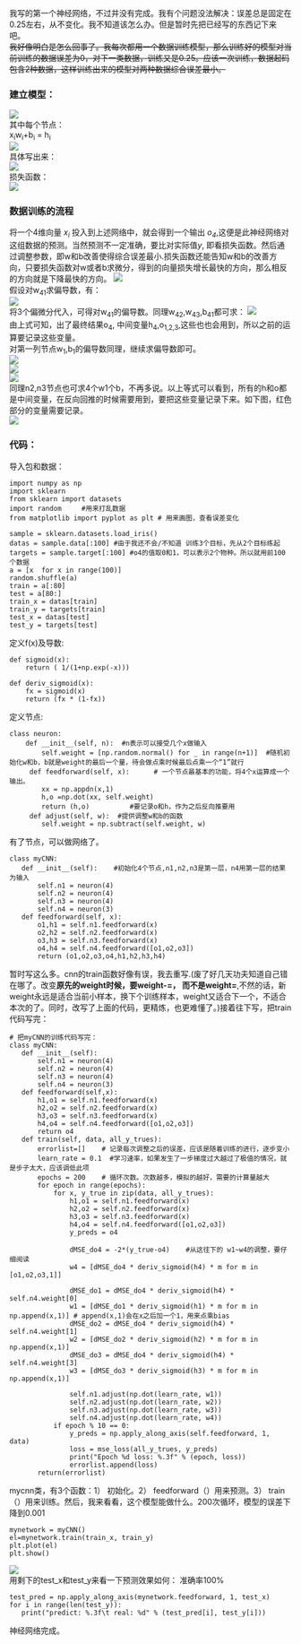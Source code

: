 我写的第一个神经网络，不过并没有完成。我有个问题没法解决：误差总是固定在0.25左右，从不变化。我不知道该怎么办。但是暂时先把已经写的东西记下来吧。<br>
~~我好像明白是怎么回事了。我每次都用一个数据训练模型，那么训练好的模型对当前训练的数据误差为0，对下一类数据，训练又是0.25。应该一次训练，数据起码包含2种数据，这样训练出来的模型对两种数据综合误差最小。~~<br>
### 建立模型： 
<img src = "./pics/autodraw 6_28_2020.png"><br>
其中每个节点： <br>
x<sub>i</sub>w<sub>i</sub>+b<sub>i</sub> = h<sub>i</sub><br>
<img src="./pics/CodeCogsEqn (1).gif"><br>
具体写出来：<br>
<img src="./pics/Screen Shot 2020-06-29 at 12.22.29.png"><br>
损失函数：<br>
<img src="./pics/Screen Shot 2020-06-29 at 0.01.30.png"><br>
### 数据训练的流程
将一个4维向量 *x<sub>i</sub>* 投入到上述网络中，就会得到一个输出 *o<sub>4</sub>*,这便是此神经网络对这组数据的预测。当然预测不一定准确，要比对实际值*y*, 即看损失函数。然后通过调整参数，即w和b改善使得综合误差最小.损失函数还能告知w和b的改善方向，只要损失函数对w或者b求微分，得到的向量损失增长最快的方向，那么相反的方向就是下降最快的方向。
<img src="./pics/Screen Shot 2020-06-28 at 23.41.46.png"><br>
假设对w<sub>41</sub>求偏导数，有：<br>
<img src="./pics/Screen Shot 2020-06-29 at 0.12.47.png"><br>
将3个偏微分代入，可得对w<sub>41</sub>的偏导数。同理w<sub>42</sub>,w<sub>43</sub>,b<sub>41</sub>都可求：
<img src="./pics/Screen Shot 2020-06-29 at 0.27.04.png"><br>
由上式可知，出了最终结果o<sub>4</sub>, 中间变量h<sub>4</sub>,o<sub>1,2,3</sub>,这些也也会用到，所以之前的运算要记录这些变量。<br>
对第一列节点w<sub>1</sub>,b<sub>1</sub>的偏导数同理，继续求偏导数即可。<br>
<img src="./pics/Screen Shot 2020-06-29 at 9.49.45.png"><br>
<img src="./pics/Screen Shot 2020-06-29 at 10.38.48.png"><br>
<img src="./pics/Screen Shot 2020-06-29 at 10.39.26.png"><br>
同理n2,n3节点也可求4个w1个b，不再多说。以上等式可以看到，所有的h和o都是中间变量，在反向回推的时候需要用到，要把这些变量记录下来。如下图，红色部分的变量需要记录。<br>
<img src="./pics/autodraw 6_29_2020.png"><br>
### 代码：
导入包和数据：
```
import numpy as np
import sklearn
from sklearn import datasets
import random     #用来打乱数据
from matplotlib import pyplot as plt # 用来画图，查看误差变化

sample = sklearn.datasets.load_iris()
datas = sample.data[:100] #由于我还不会/不知道 训练3个目标，先从2个目标练起
targets = sample.target[:100] #o4的值取0和1，可以表示2个物种。所以就用前100个数据
a = [x  for x in range(100)]
random.shuffle(a)
train = a[:80]
test = a[80:]
train_x = datas[train]
train_y = targets[train]
test_x = datas[test]
test_y = targets[test]
```
定义f(x)及导数:
```
def sigmoid(x):
    return ( 1/(1+np.exp(-x)))
    
def deriv_sigmoid(x):
    fx = sigmoid(x)
    return (fx * (1-fx))
```
定义节点:
```
class neuron:
    def __init__(self, n):  #n表示可以接受几个x做输入
        self.weight = [np.random.normal() for _ in range(n+1)]  #随机初始化w和b，b就是weight的最后一个量，待会做点乘时候最后点乘一个“1”就行
     def feedforward(self, x):      # 一个节点最基本的功能，将4个x运算成一个输出。
        xx = np.appdn(x,1)
        h,o =np.dot(xx, self.weight)
        return (h,o)          #要记录o和h，作为之后反向推要用
     def adjust(self, w):  #提供调整w和b的函数
        self.weight = np.subtract(self.weight, w) 
 ```
 有了节点，可以做网络了。
 ```
 class myCNN:
    def __init__(self):    #初始化4个节点,n1,n2,n3是第一层，n4用第一层的结果为输入
        self.n1 = neuron(4)
        self.n2 = neuron(4)
        self.n3 = neuron(4)
        self.n4 = neuron(3)
    def feedforward(self, x):
        o1,h1 = self.n1.feedforward(x)  
        o2,h2 = self.n2.feedforward(x)
        o3,h3 = self.n3.feedforward(x)
        o4,h4 = self.n4.feedforward([o1,o2,o3])
        return (o1,o2,o3,o4,h1,h2,h3,h4)
 ```
 暂时写这么多。cnn的train函数好像有误，我去重写.(废了好几天功夫知道自己错在哪了。改变**原先的weight时候，要weight-=， 而不是weight=**,不然的话，新weight永远是适合当前小样本，换下个训练样本，weight又适合下一个，不适合本次的了。同时，改写了上面的代码，更精炼，也更难懂了。)接着往下写，把train代码写完：<br>
 ```
 # 把myCNN的训练代码写完：
 class myCNN:
    def __init__(self):
        self.n1 = neuron(4)
        self.n2 = neuron(4)
        self.n3 = neuron(4)
        self.n4 = neuron(3)
    def feedforward(self,x):
        h1,o1 = self.n1.feedforward(x)
        h2,o2 = self.n2.feedforward(x)
        h3,o3 = self.n3.feedforward(x)
        h4,o4 = self.n4.feedforward([o1,o2,o3])
        return o4
    def train(self, data, all_y_trues):
        errorlist=[]    # 记录每次调整之后的误差，应该是随着训练的进行，逐步变小
        learn_rate = 0.1  #学习速率，如果发生了一步梯度过大越过了极值的情况，就是步子太大，应该调低此项
        epochs = 200    # 循环次数。次数越多，模拟的越好，需要的计算量越大
        for epoch in range(epochs):
            for x, y_true in zip(data, all_y_trues):
                h1,o1 = self.n1.feedforward(x)
                h2,o2 = self.n2.feedforward(x)
                h3,o3 = self.n3.feedforward(x)
                h4,o4 = self.n4.feedforward([o1,o2,o3])
                y_preds = o4
                
                dMSE_do4 = -2*(y_true-o4)    #从这往下的 w1~w4的调整，要仔细阅读
                w4 = [dMSE_do4 * deriv_sigmoid(h4) * m for m in [o1,o2,o3,1]]
                
                dMSE_do1 = dMSE_do4 * deriv_sigmoid(h4) * self.n4.weight[0]
                w1 = [dMSE_do1 * deriv_sigmoid(h1) * m for m in np.append(x,1)] # append(x,1)会在x之后加一个1，用来点乘bias
                dMSE_do2 = dMSE_do4 * deriv_sigmoid(h4) * self.n4.weight[1]
                w2 = [dMSE_do2 * deriv_sigmoid(h2) * m for m in np.append(x,1)]
                dMSE_do3 = dMSE_do4 * deriv_sigmoid(h4) * self.n4.weight[3]
                w3 = [dMSE_do3 * deriv_sigmoid(h3) * m for m in np.append(x,1)]
                
                self.n1.adjust(np.dot(learn_rate, w1))
                self.n2.adjust(np.dot(learn_rate, w2))
                self.n3.adjust(np.dot(learn_rate, w3))
                self.n4.adjust(np.dot(learn_rate, w4))
            if epoch % 10 == 0:
                y_preds = np.apply_along_axis(self.feedforward, 1, data)
                loss = mse_loss(all_y_trues, y_preds)
                print("Epoch %d loss: %.3f" % (epoch, loss))
                errorlist.append(loss)
        return(errorlist)
 ```
mycnn类，有3个函数：1） 初始化。2） feedforward（）用来预测。3） train（）用来训练。然后，我来看看，这个模型能做什么。200次循环，模型的误差下降到0.001<br>
 ```
mynetwork = myCNN()
el=mynetwork.train(train_x, train_y)
plt.plot(el)
plt.show()
 ```
<img src="./pics/loss_rate.png"><br>
用剩下的test_x和test_y来看一下预测效果如何： 准确率100%<br>
 ```
test_pred = np.apply_along_axis(mynetwork.feedforward, 1, test_x)
for i in range(len(test_y)):
    print("predict: %.3f\t real: %d" % (test_pred[i], test_y[i]))
 ```
 神经网络完成。

